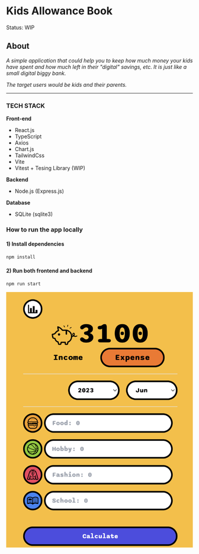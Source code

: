 # Kids Allowance Book
Status: WIP
## About
_A simple application that could help you to keep how much money your kids have spent and how much left in their "digital" savings, etc. It is just like a small digital biggy bank._

_The target users would be kids and their parents._


---

### __TECH STACK__
**Front-end**
* React.js
* TypeScript
* Axios
* Chart.js
* TailwindCss
* Vite
* Vitest + Tesing Library (WIP)

**Backend**
* Node.js (Express.js)

**Database**
* SQLite (sqlite3)

### __How to run the app locally__
#### 1) Install dependencies
````bash
npm install
````

#### 2) Run both frontend and backend
```bash
npm run start
```
![application ui](./public/app_ui.png)
